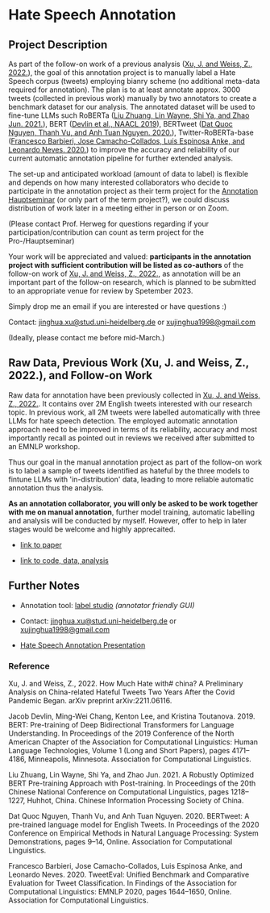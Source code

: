 # Hate Speech Annotation


## Project Description

As part of the follow-on work of a previous analysis ([Xu, J. and Weiss, Z., 2022.](https://arxiv.org/abs/2211.06116)), the goal of this annotation project is to manually label a Hate Speech corpus (tweets) employing bianry scheme (no additional meta-data required for annotation). The plan is to at least annotate approx. 3000 tweets (collected in previous work) manually by two annotators to create a benchmark dataset for our analysis. The annotated dataset will be used to fine-tune LLMs such RoBERTa ([Liu Zhuang, Lin Wayne, Shi Ya, and Zhao Jun. 2021.](https://arxiv.org/abs/1907.11692)), BERT ([Devlin et al., NAACL 2019](https://aclanthology.org/N19-1423/)), BERTweet ([Dat Quoc Nguyen, Thanh Vu, and Anh Tuan Nguyen. 2020.](https://aclanthology.org/2020.emnlp-demos.2/)), Twitter-RoBERTa-base ([Francesco Barbieri, Jose Camacho-Collados, Luis Espinosa Anke, and Leonardo Neves. 2020.](https://aclanthology.org/2020.findings-emnlp.148/)) to improve the accuracy and reliability of our current automatic annotation pipeline for further extended analysis. 

The set-up and anticipated workload (amount of data to label) is flexible and depends on how many interested collaborators who decide to participate in the annotation project as their term project for the [Annotation Hauptseminar](https://moodle.uni-heidelberg.de/course/view.php?id=14622) (or only part of the term project?), we could discuss distribution of work later in a meeting either in person or on Zoom.

(Please contact Prof. Herweg for questions regarding if your participation/contribution can count as term project for the Pro-/Hauptseminar)

Your work will be appreciated and valued: __participants in the annotation project with sufficient contribution will be listed as co-authors__ of the follow-on work of [Xu, J. and Weiss, Z., 2022.](https://arxiv.org/abs/2211.06116), as annotation will be an important part of the follow-on research, which is planned to be submitted to an appropriate venue for review by Spetember 2023.

Simply drop me an email if you are interested or have questions :)

Contact: [jinghua.xu@stud.uni-heidelberg.de](mailto:jinghua.xu@stud.uni-heidelberg.de) or [xujinghua1998@gmail.com](mailto:xujinghua1998@gmail.com)

(Ideally, please contact me before mid-March.)

## Raw Data, Previous Work (Xu, J. and Weiss, Z., 2022.), and Follow-on Work


Raw data for annotation have been previously collected in [Xu, J. and Weiss, Z., 2022.](https://arxiv.org/abs/2211.06116). It contains over 2M English  tweets interested with our research topic. In previous work, all 2M tweets were labelled automatically with three LLMs for hate speech detection. The employed automatic annotation approach need to be improved in terms of its reliability, accuracy and most importantly recall as pointed out in reviews we received after submitted to an EMNLP workshop.

Thus our goal in the manual annotation project as part of the follow-on work is to label a sample of tweets identified as hateful by the three models to fintune LLMs with 'in-distribution' data, leading to more reliable automatic annotation thus the analysis.

__As an annotation collaborator, you will only be asked to be work together with me on manual annotation__, further model training, automatic labelling and analysis will be conducted by myself. However, offer to help in later stages would be welcome and highly apprecaited.

* [link to paper](https://arxiv.org/abs/2211.06116)

* [link to code, data, analysis](https://github.com/JINHXu/how-much-hate-with-china)


## Further Notes

* Annotation tool: [label studio](https://labelstud.io/) _(annotator friendly GUI)_

* Contact: [jinghua.xu@stud.uni-heidelberg.de](mailto:jinghua.xu@stud.uni-heidelberg.de) or [xujinghua1998@gmail.com](mailto:xujinghua1998@gmail.com)

* [Hate Speech Annotation Presentation](https://moodle.uni-heidelberg.de/pluginfile.php/1064913/mod_resource/content/1/Xu%20Jinghua%20Annotating%20Hate%20Speech.pdf)

### Reference

Xu, J. and Weiss, Z., 2022. How Much Hate with# china? A Preliminary Analysis on China-related Hateful Tweets Two Years After the Covid Pandemic Began. arXiv preprint arXiv:2211.06116.

Jacob Devlin, Ming-Wei Chang, Kenton Lee, and Kristina Toutanova. 2019. BERT: Pre-training of Deep Bidirectional Transformers for Language Understanding. In Proceedings of the 2019 Conference of the North American Chapter of the Association for Computational Linguistics: Human Language Technologies, Volume 1 (Long and Short Papers), pages 4171–4186, Minneapolis, Minnesota. Association for Computational Linguistics.

Liu Zhuang, Lin Wayne, Shi Ya, and Zhao Jun. 2021. A Robustly Optimized BERT Pre-training Approach with Post-training. In Proceedings of the 20th Chinese National Conference on Computational Linguistics, pages 1218–1227, Huhhot, China. Chinese Information Processing Society of China.

Dat Quoc Nguyen, Thanh Vu, and Anh Tuan Nguyen. 2020. BERTweet: A pre-trained language model for English Tweets. In Proceedings of the 2020 Conference on Empirical Methods in Natural Language Processing: System Demonstrations, pages 9–14, Online. Association for Computational Linguistics.

Francesco Barbieri, Jose Camacho-Collados, Luis Espinosa Anke, and Leonardo Neves. 2020. TweetEval: Unified Benchmark and Comparative Evaluation for Tweet Classification. In Findings of the Association for Computational Linguistics: EMNLP 2020, pages 1644–1650, Online. Association for Computational Linguistics.

